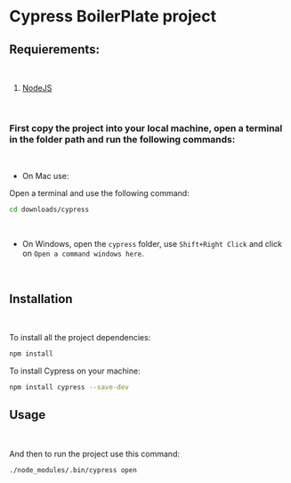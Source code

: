 # Cypress BoilerPlate project

## Requierements:
<br />

1. [NodeJS](https://nodejs.org/es/)

<br />

### First copy the project into your local machine, open a terminal in the folder path and run the following commands:
<br />

* On Mac use:

Open a terminal and use the following command:
```bash
cd downloads/cypress
```
<br />

* On Windows, open the `cypress` folder, use `Shift+Right Click` and click on `Open a command windows here`.

<br />

## Installation
<br />

To install all the project dependencies:

```bash
npm install
```

To install Cypress on your machine:

```bash
npm install cypress --save-dev
```

## Usage
<br />

And then to run the project use this command:

```bash
./node_modules/.bin/cypress open
```

